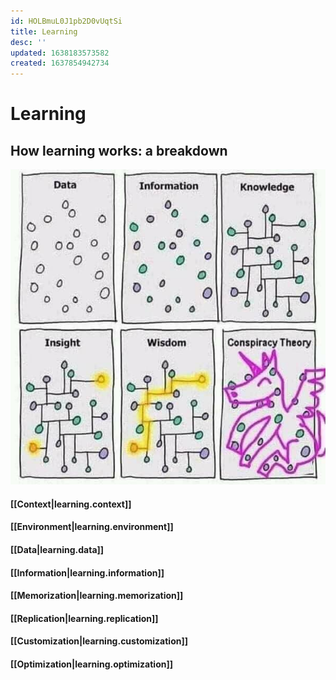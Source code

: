 ```yaml
---
id: HOLBmuL0J1pb2D0vUqtSi
title: Learning
desc: ''
updated: 1638183573582
created: 1637854942734
---
```


# Learning

## How learning works: a breakdown

![](/assets/images/learning.png)
#### [[Context|learning.context]]

#### [[Environment|learning.environment]]

#### [[Data|learning.data]]

#### [[Information|learning.information]]

#### [[Memorization|learning.memorization]]

#### [[Replication|learning.replication]]

#### [[Customization|learning.customization]]

#### [[Optimization|learning.optimization]]